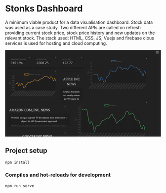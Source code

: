 # Stonks Dashboard

A minimum viable product for a data visualisation dashboard. Stock data was used as a case study. Two different APIs are called on refresh providing current stock price, stock price history and new updates on the relevant stock. The stack used: HTML, CSS, JS, Vuejs and firebase clous services is used for hosting and cloud computing. 

![alt text](https://github.com/KylevanHeerden/stonks_dashboard/blob/main/pro0.png)


## Project setup
```
npm install
```

### Compiles and hot-reloads for development
```
npm run serve
```

